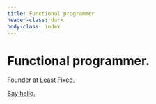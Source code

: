 ```yaml
---
title: Functional programmer
header-class: dark
body-class: index
---
```



# Functional programmer.

Founder at [Least Fixed.](http://leastfixed.com/)

<a href="" id="hello">Say hello.</a>


<script>
addEventListener('load', function () {
  document.getElementById('hello').href = magic.rot13('znvygb:uryyb@zvrgrx.vb');
});
</script>

